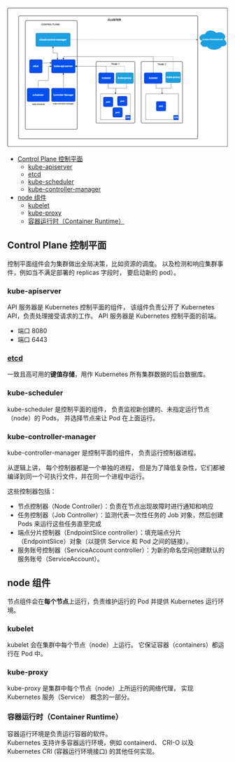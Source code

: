 ![](../0.image/k8s-1.png)

<!-- TOC -->
  * [Control Plane 控制平面](#control-plane-控制平面)
    * [kube-apiserver](#kube-apiserver)
    * [etcd](#etcd)
    * [kube-scheduler](#kube-scheduler)
    * [kube-controller-manager](#kube-controller-manager)
  * [node 组件](#node-组件)
    * [kubelet](#kubelet)
    * [kube-proxy](#kube-proxy)
    * [容器运行时（Container Runtime）](#容器运行时container-runtime)
<!-- TOC -->

## Control Plane 控制平面

控制平面组件会为集群做出全局决策，比如资源的调度。 以及检测和响应集群事件，例如当不满足部署的 replicas 字段时， 要启动新的
pod）。

### kube-apiserver

API 服务器是 Kubernetes 控制平面的组件， 该组件负责公开了 Kubernetes API，负责处理接受请求的工作。 API 服务器是
Kubernetes 控制平面的前端。

- 端口 8080
- 端口 6443

### [etcd](https://etcd.io/docs/)

一致且高可用的**键值存储**，用作 Kubernetes 所有集群数据的后台数据库。

### kube-scheduler

kube-scheduler 是控制平面的组件， 负责监视新创建的、未指定运行节点（node）的 Pods， 并选择节点来让 Pod 在上面运行。

### kube-controller-manager

kube-controller-manager 是控制平面的组件， 负责运行控制器进程。

从逻辑上讲， 每个控制器都是一个单独的进程， 但是为了降低复杂性，它们都被编译到同一个可执行文件，并在同一个进程中运行。

这些控制器包括：

- 节点控制器（Node Controller）：负责在节点出现故障时进行通知和响应
- 任务控制器（Job Controller）：监测代表一次性任务的 Job 对象，然后创建 Pods 来运行这些任务直至完成
- 端点分片控制器（EndpointSlice controller）：填充端点分片（EndpointSlice）对象（以提供 Service 和 Pod 之间的链接）。
- 服务账号控制器（ServiceAccount controller）：为新的命名空间创建默认的服务账号（ServiceAccount）。

## node 组件

节点组件会在**每个节点**上运行，负责维护运行的 Pod 并提供 Kubernetes 运行环境。

### kubelet

kubelet 会在集群中每个节点（node）上运行。 它保证容器（containers）都运行在 Pod 中。

### kube-proxy

kube-proxy 是集群中每个节点（node）上所运行的网络代理， 实现 Kubernetes 服务（Service） 概念的一部分。

### 容器运行时（Container Runtime）

容器运行环境是负责运行容器的软件。</br>
Kubernetes 支持许多容器运行环境，例如 containerd、 CRI-O 以及 Kubernetes CRI (容器运行环境接口) 的其他任何实现。


